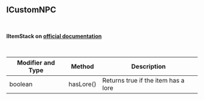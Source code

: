 ## ICustomNPC


<br>

**IItemStack on [official documentation](http://www.kodevelopment.nl/customnpcs/api/1.7.10/noppes/npcs/scripted/ScriptItemStack.html)**

<br>

Modifier and Type | Method | Description
------- | ------------- | -------------------------------------------------------------
boolean | hasLore() | Returns true if the item has a lore
